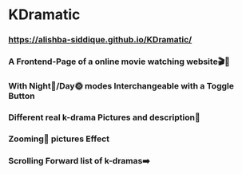 # KDramatic

### https://alishba-siddique.github.io/KDramatic/

### A Frontend-Page of **a online movie watching website**🎬🍿

### With **Night🌚/Day🌞** modes Interchangeable with a **Toggle Button**

### Different **real** k-drama Pictures and **description**📃

### **Zooming**🔎 pictures Effect

### **Scrolling Forward list** of k-dramas➡️
